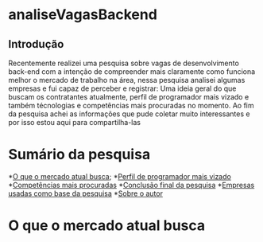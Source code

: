 <h1 allign= "center"> analiseVagasBackend </h1>

## Introdução
<p allign="center"> Recentemente realizei uma pesquisa sobre vagas de desenvolvimento back-end com a intenção de compreender mais claramente como funciona melhor o mercado de trabalho na área, nessa pesquisa analisei algumas empresas e fui capaz de perceber e registrar: Uma ideia geral do que buscam os contratantes atualmente, perfil de programador mais vizado e também técnologias e competências mais procuradas no momento. Ao fim da pesquisa achei as informações que pude coletar muito interessantes e por isso estou aqui para compartilha-las</p>

Sumário da pesquisa
===================
<!--ts-->
*[O que o mercado atual busca](#mercadoAtual);
*[Perfil de programador mais vizado](#perfilProgramadores)
*[Competências mais procuradas](#competencias)
*[Conclusão final da pesquisa](#conclusao)
*[Empresas usadas como base da pesquisa](#empresas)
*[Sobre o autor](#sobreAutor)
<!--te-->

# O que o mercado atual busca
